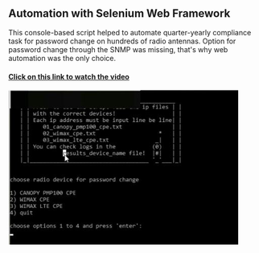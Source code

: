 ######  <h2> Automation with Selenium Web Framework
 
This console-based script helped to automate quarter-yearly compliance task for password change on hundreds of radio antennas. Option for password change through the SNMP was missing, that's why web automation was the only choice.

<h4><a href="https://arturfatkul.github.io/webautomation-4radio-antennas/">Сlick on this link to watch the video</a></h4>

<img src="files/radio.JPG">

